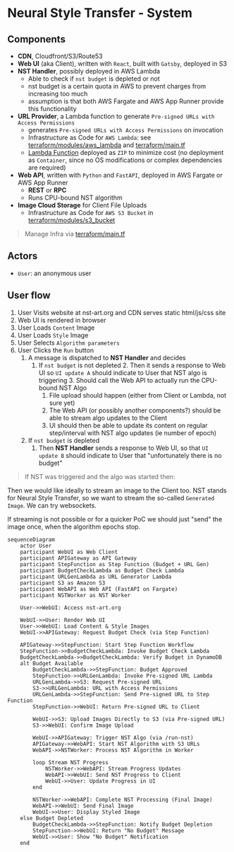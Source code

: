 # Neural Style Transfer - System

## Components

- **CDN**, Cloudfront/S3/Route53
- **Web UI** (aka Client), written with `React`, built with `Gatsby`, deployed in S3
- **NST Handler**, possibly deployed in AWS Lambda
  - Able to check if `nst budget` is depleted or not
  - nst budget is a certain quota in AWS to prevent charges from increasing too much
  - assumption is that both AWS Fargate and AWS App Runner provide this functionality
- **URL Provider**, a Lambda function to generate `Pre-signed URLs with Access Permissions`
  - generates `Pre-signed URLs with Access Permissions` on invocation
  - Infrastructure as Code for `AWS Lambda`: see [terraform/modules/aws_lambda](./terraform/modules/aws_lambda/) and [terraform/main.tf](./terraform/main.tf)
  - [Lambda Function](./lambda_url_provider/) deployed as `ZIP` to minimize cost (no deployment as `Container`, since no OS modifications or complex dependencies are required)
- **Web API**, written with `Python` and `FastAPI`, deployed in AWS Fargate or AWS App Runner
  - **REST** or **RPC**
  - Runs CPU-bound NST algorithm
- **Image Cloud Storage** for Client File Uploads
  - Infrastructure as Code for `AWS S3 Bucket` in [terraform/modules/s3_bucket](./terraform/modules/s3_bucket/)

> Manage Infra via [terraform/main.tf](./terraform/main.tf)

## Actors

- `User`: an anonymous user


## User flow

1. User Visits website at nst-art.org and CDN serves static html/js/css site
2. Web UI is rendered in browser
3. User Loads `Content` Image
4. User Loads `Style` Image
5. User Selects `Algorithm parameters`
6. User Clicks the `Run` button
   1. A message is dispatched to **NST Handler** and decides
      1. If `nst budget` is not depleted
         2. Then it sends a response to Web UI so `UI update A` should indicate to User that NST algo is triggering
         3. Should call the Web API to actually run the CPU-bound NST Algo
            1. File upload should happen (either from Client or Lambda, not sure yet)
         4. The Web API (or possibly another components?) should be able to stream algo updates to the Client
         5. UI should then be able to update its content on regular step/interval with NST algo updates (ie number of epoch)
   2. If `nst budget` is depleted
      1. Then **NST Handler** sends a response to Web UI, so that `UI update B` should indicate to User that "unfortunately there is no budget"


> If NST was triggered and the algo was started then:

Then we would like ideally to stream an image to the Client too. NST stands for Neural Style Transfer, so we want to stream the so-called `Generated Image`. We can try websockets.

If streaming is not possible or for a quicker PoC we should just "send" the image once, when the algorithm epochs stop.


```mermaid
sequenceDiagram
    actor User
    participant WebUI as Web Client
    participant APIGateway as API Gateway
    participant StepFunction as Step Function (Budget + URL Gen)
    participant BudgetCheckLambda as Budget Check Lambda
    participant URLGenLambda as URL Generator Lambda
    participant S3 as Amazon S3
    participant WebAPI as Web API (FastAPI on Fargate)
    participant NSTWorker as NST Worker

    User->>WebUI: Access nst-art.org

    WebUI->>User: Render Web UI
    User->>WebUI: Load Content & Style Images
    WebUI->>APIGateway: Request Budget Check (via Step Function)

    APIGateway->>StepFunction: Start Step Function Workflow
    StepFunction->>BudgetCheckLambda: Invoke Budget Check Lambda
    BudgetCheckLambda->>BudgetCheckLambda: Verify Budget in DynamoDB
    alt Budget Available
        BudgetCheckLambda->>StepFunction: Budget Approved
        StepFunction->>URLGenLambda: Invoke Pre-signed URL Lambda
        URLGenLambda->>S3: Request Pre-signed URL 
        S3->>URLGenLambda: URL with Access Permissions
        URLGenLambda->>StepFunction: Send Pre-signed URL to Step Function
        StepFunction->>WebUI: Return Pre-signed URL to Client

        WebUI->>S3: Upload Images Directly to S3 (via Pre-signed URL)
        S3->>WebUI: Confirm Image Upload

        WebUI->>APIGateway: Trigger NST Algo (via /run-nst)
        APIGateway->>WebAPI: Start NST Algorithm with S3 URLs
        WebAPI->>NSTWorker: Process NST Algorithm in Worker

        loop Stream NST Progress
            NSTWorker->>WebAPI: Stream Progress Updates
            WebAPI->>WebUI: Send NST Progress to Client
            WebUI->>User: Update Progress in UI
        end

        NSTWorker->>WebAPI: Complete NST Processing (Final Image)
        WebAPI->>WebUI: Send Final Image
        WebUI->>User: Display Styled Image
    else Budget Depleted
        BudgetCheckLambda->>StepFunction: Notify Budget Depletion
        StepFunction->>WebUI: Return "No Budget" Message
        WebUI->>User: Show "No Budget" Notification
    end
```
